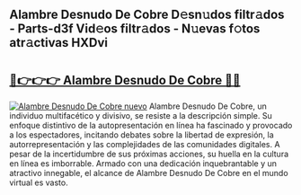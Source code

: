 ## Alambre Desnudo De Cobre D𝚎sn𝚞dos filtr𝚊dos - Parts-d3f Vid𝚎os filtr𝚊dos - N𝚞evas f𝚘tos atr𝚊ctivas HXDvi

# <h2><a href="http://mb81as.tromn.icu/?c=Alambre+Desnudo+De+Cobre">🔗👉👉👉 Alambre Desnudo De Cobre 🔗🔗</a></h2>

[![Alambre Desnudo De Cobre nuevo](https://i.imgur.com/pEAQMta.gif)](http://mb81as.tromn.icu/?c=Alambre+Desnudo+De+Cobre)
Alambre Desnudo De Cobre, un individuo multifacético y divisivo, se resiste a la descripción simple. Su enfoque distintivo de la autopresentación en línea ha fascinado y provocado a los espectadores, incitando debates sobre la libertad de expresión, la autorrepresentación y las complejidades de las comunidades digitales. A pesar de la incertidumbre de sus próximas acciones, su huella en la cultura en línea es imborrable. Armado con una dedicación inquebrantable y un atractivo innegable, el alcance de Alambre Desnudo De Cobre en el mundo virtual es vasto.
